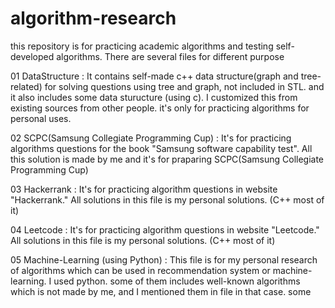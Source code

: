 # algorithm-research

this repository is for practicing academic algorithms and testing self-developed algorithms. There are several files for different purpose

01 DataStructure :
	It contains self-made c++ data structure(graph and tree-related) for solving questions using tree and graph, not included in STL.
	and it also includes some data sturucture (using c). I customized this from existing sources from other people. it's only for
	practicing algorithms for personal uses.
		
02 SCPC(Samsung Collegiate Programming Cup) :
	It's for practicing algorithms questions for the book "Samsung software capability test".
    All this solution is made by me and it's for praparing SCPC(Samsung Collegiate Programming Cup)

03 Hackerrank :
	It's for practicing algorithm questions in website "Hackerrank." All solutions in this file is my personal solutions. (C++ most of it)

04 Leetcode :
	It's for practicing algorithm questions in website "Leetcode." All solutions in this file is my personal solutions. (C++ most of it)
	
	
05 Machine-Learning (using Python) : 
	This file is for my personal research of algorithms which can be used in recommendation system or machine-learning. I used python.
	some of them includes well-known algorithms which is not made by me, and I mentioned them in file in that case.
	some 
